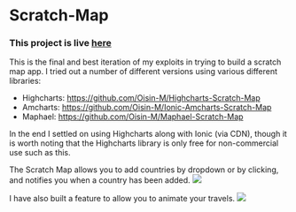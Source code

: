 # Scratch-Map

### This project is live [here](https://oisin-m.github.io/Animate-Your-Travels/)

This is the final and best iteration of my exploits in trying to build a scratch map app. I tried out a number of different versions using various different libraries:
- Highcharts: https://github.com/Oisin-M/Highcharts-Scratch-Map
- Amcharts: https://github.com/Oisin-M/Ionic-Amcharts-Scratch-Map
- Maphael: https://github.com/Oisin-M/Maphael-Scratch-Map

In the end I settled on using Highcharts along with Ionic (via CDN), though it is worth noting that the Highcharts library is only free for non-commercial use such as this.

The Scratch Map allows you to add countries by dropdown or by clicking, and notifies you when a country has been added.
<img src="https://i.imgur.com/lm3cC4E.png">

I have also built a feature to allow you to animate your travels.
<img src="https://i.imgur.com/HGSBYFw.gif">
